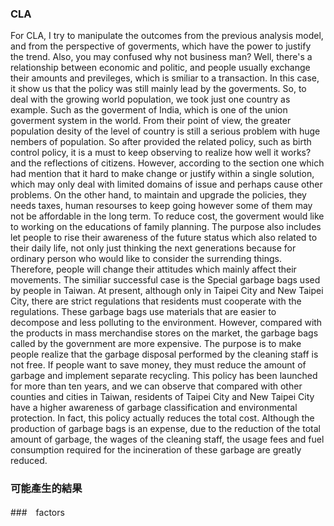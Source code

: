 ### CLA

  For CLA, I try to manipulate the outcomes from the previous analysis model, and from the perspective of goverments, which have the power to justify the trend. 
  Also, you may confused why not business man? 
  Well, there's a relationship between economic and politic, and people usually exchange their amounts and previleges, which is smiliar to a transaction.
  In this case, it show us that the policy was still mainly lead by the goverments.
  So, to deal with the growing world population, we took just one country as example.
  Such as the goverment of India, which is one of the union goverment system in the world. 
  From their point of view, the greater population desity of the level of country is still a serious problem with huge nembers of population.
  So after provided the related policy, such as birth control policy, it is a must to keep observing to realize how well it works? and the reflections of citizens.
  However, according to the section one which had mention that it hard to make change or justify within a single solution, which may only deal with limited domains of issue and perhaps cause other problems.
  On the other hand, to maintain and upgrade the policies, they needs taxes, human resourses to keep going however some of them may not be affordable in the long term.
  To reduce cost, the goverment would like to working on the educations of family planning.
  The purpose also includes let people to rise their awareness of the future status which also related to their daily life, not only just thinking the next generations because for ordinary person who would like to consider the surrending things.
  Therefore, people will change their attitudes which mainly affect their movements.
  The similiar successful case is the Special garbage bags used by people in Taiwan. At present, although only in Taipei City and New Taipei City, there are strict regulations that residents must cooperate with the regulations. 
  These garbage bags use materials that are easier to decompose and less polluting to the environment. 
  However, compared with the products in mass merchandise stores on the market, the garbage bags called by the government are more expensive. 
  The purpose is to make people realize that the garbage disposal performed by the cleaning staff is not free. 
  If people want to save money, they must reduce the amount of garbage and implement separate recycling. 
  This policy has been launched for more than ten years, and we can observe that compared with other counties and cities in Taiwan, residents of Taipei City and New Taipei City have a higher awareness of garbage classification and environmental protection. 
  In fact, this policy actually reduces the total cost. Although the production of garbage bags is an expense, due to the reduction of the total amount of garbage, the wages of the cleaning staff, the usage fees and fuel consumption required for the incineration of these garbage are greatly reduced.


### 可能產生的結果

  

###　factors

